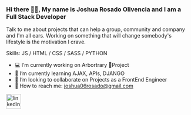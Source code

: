 ### Hi there 🤙🏽, My name is Joshua Rosado Olivencia and I am a Full Stack Developer
Talk to me about projects that can help a group, community and company and I'm all ears. Working on something that will change somebody's lifestyle is the motivation I crave.

Skills:  JS / HTML / CSS / SASS / PYTHON

- 💻 I’m currently working on Arbortrary 🌳Project 
- 🧠 I’m currently learning AJAX, APIs, DJANGO 
- 👥 I’m looking to collaborate on Projects as a FrontEnd Engineer 
- 📲 How to reach me: joshua06rosado@gmail.com 


[<img src='https://cdn.jsdelivr.net/npm/simple-icons@3.0.1/icons/linkedin.svg' alt='linkedin' height='40'>](https://www.linkedin.com/in/www.linkedin.com/in/joshua-rosado-olivencia/)  

